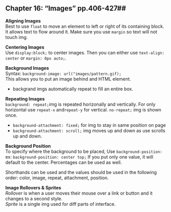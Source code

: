 ## Chapter 16: “Images” pp.406-427##

**Aligning Images**  
Best to use `float` to move an element to left or right of its containing block. It allows text to flow around it. Make sure you use `margin` so text will not touch img. 

**Centering Images**  
Use `display:block;` to center images. Then you can either use `text-align: center` or `margin: 0px auto;`.

**Background Images**  
Syntax: `background-image: url("images/pattern.gif);`  
This allows you to put an image behind and HTML element.  
- backgrand imgs automatically repeat to fill an entire box.

**Repeating Images**  
`background: repeat;`img is repeated horizonally and vertically. For only horizontal use `repeat-x` and`repeat-y` for vertical.  `no-repeat;` img is shown once. 
- `background-attachment: fixed;` for img to stay in same position on page
- `background-attachment: scroll;` img moves up and down as use scrolls up and down.

**Background Position**  
To specify where the background to be placed, Use `background-position:` ex: `background-position: center top;`
If you put only one value, it will default to the center. Percentages can be used as well.

Shorthands can be used and the values should be used in the following order:
color, image, repeat, attachment, position. 

**Image Rollovers & Sprites**  
*Rollover* is when a user moves their mouse over a link or button and it changes to a second style.  
*Sprite* is a single img used for diff parts of interface.